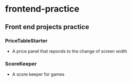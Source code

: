# frontend-practice
## Front end projects practice
### PriceTableStarter
- A price panel that reponds to the change of screen width

### ScoreKeeper
- A score keeper for games
